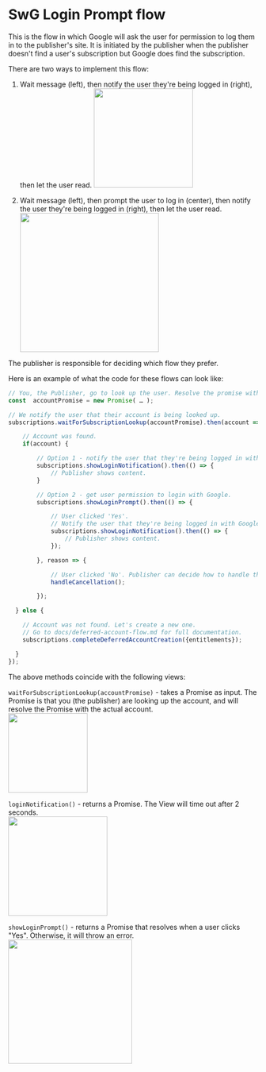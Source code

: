 <!---
Copyright 2018 The Subscribe with Google Authors. All Rights Reserved.

Licensed under the Apache License, Version 2.0 (the "License");
you may not use this file except in compliance with the License.
You may obtain a copy of the License at

     http://www.apache.org/licenses/LICENSE-2.0

Unless required by applicable law or agreed to in writing, software
distributed under the License is distributed on an "AS-IS" BASIS,
WITHOUT WARRANTIES OR CONDITIONS OF ANY KIND, either express or implied.
See the License for the specific language governing permissions and
limitations under the License.
-->


# SwG Login Prompt flow

This is the flow in which Google will ask the user for permission to log them in to the publisher's site. It is initiated by the publisher when the publisher doesn't find a user's subscription but Google does find the subscription.


There are two ways to implement this flow:


1. Wait message (left), then notify the user they're being logged in (right), then let the user read.
<img src="https://raw.githubusercontent.com/subscriptions-project/swg-js/master/docs/img/login_notification_flow.png" height="200px"></img>


2. Wait message (left), then prompt the user to log in (center), then notify the user they're being logged in (right), then let the user read.
<img src="https://raw.githubusercontent.com/subscriptions-project/swg-js/master/docs/img/login_prompt_flow_2.png" height="280px"></img>


The publisher is responsible for deciding which flow they prefer.


Here is an example of what the code for these flows can look like:

```js
// You, the Publisher, go to look up the user. Resolve the promise with an account (if it was found).
const  accountPromise = new Promise( … );

// We notify the user that their account is being looked up.
subscriptions.waitForSubscriptionLookup(accountPromise).then(account => {

    // Account was found.
    if(account) {

        // Option 1 - notify the user that they're being logged in with Google.
        subscriptions.showLoginNotification().then(() => {
            // Publisher shows content.
        }

        // Option 2 - get user permission to login with Google.
        subscriptions.showLoginPrompt().then(() => {

            // User clicked 'Yes'.
            // Notify the user that they're being logged in with Google.
            subscriptions.showLoginNotification().then(() => {
                // Publisher shows content.
            });

        }, reason => {

            // User clicked 'No'. Publisher can decide how to handle this situation.
            handleCancellation();

        });

  } else {

    // Account was not found. Let's create a new one.
    // Go to docs/deferred-account-flow.md for full documentation.
    subscriptions.completeDeferredAccountCreation({entitlements});

  }
});
```


The above methods coincide with the following views:

`waitForSubscriptionLookup(accountPromise)` - takes a Promise as input. The Promise is that you (the publisher) are looking up the account, and will resolve the Promise with the actual account.
<br/>
<img src="https://raw.githubusercontent.com/subscriptions-project/swg-js/master/docs/img/wait.png" height="160px"></img>
<br/>

`loginNotification()` - returns a Promise. The View will time out after 2 seconds.
<br/>
<img src="https://raw.githubusercontent.com/subscriptions-project/swg-js/master/docs/img/login_notification.png" height="200px"></img>
<br/>

`showLoginPrompt()` - returns a Promise that resolves when a user clicks "Yes". Otherwise, it will throw an error.
<br/>
<img src="https://raw.githubusercontent.com/subscriptions-project/swg-js/master/docs/img/login_prompt.png" height="250px"></img>

